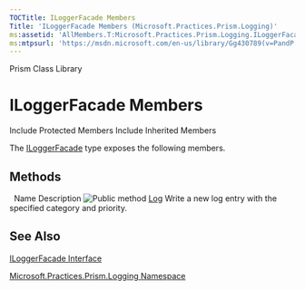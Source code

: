 ```yaml
---
TOCTitle: ILoggerFacade Members
Title: 'ILoggerFacade Members (Microsoft.Practices.Prism.Logging)'
ms:assetid: 'AllMembers.T:Microsoft.Practices.Prism.Logging.ILoggerFacade'
ms:mtpsurl: 'https://msdn.microsoft.com/en-us/library/Gg430789(v=PandP.50)'
---
```


Prism Class Library

ILoggerFacade Members
=====================

Include Protected Members
Include Inherited Members

The [ILoggerFacade](https://msdn.microsoft.com/t:microsoft.practices.prism.logging.iloggerfacade) type exposes the following members.

Methods
-------

<span id="methodTableToggle"></span>
 
Name
Description
![](https://msdn.microsoft.com/en-us/Gg430789.pubmethod(en-us,PandP.50).gif "Public method")
[Log](https://msdn.microsoft.com/m:microsoft.practices.prism.logging.iloggerfacade.log(system.string%2cmicrosoft.practices.prism.logging.category%2cmicrosoft.practices.prism.logging.priority))
Write a new log entry with the specified category and priority.

See Also
--------

<span id="seeAlsoToggle"></span>
[ILoggerFacade Interface](https://msdn.microsoft.com/t:microsoft.practices.prism.logging.iloggerfacade)

[Microsoft.Practices.Prism.Logging Namespace](https://msdn.microsoft.com/n:microsoft.practices.prism.logging)
